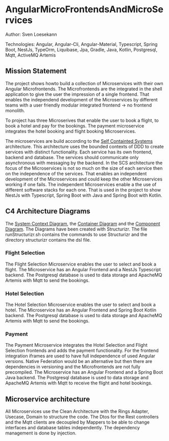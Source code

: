 # AngularMicroFrontendsAndMicroServices

Author: Sven Loesekann

Technologies: Angular, Angular-Cli, Angular-Material, Typescript, Spring Boot, NestJs, TypeOrm, Liquibase, Jpa, Gradle, Java, Kotlin, Postgresql, Mqtt, ActiveMQ Artemis

## Mission Statement
The project shows howto build a collection of Microservices with their own Angular Microfrontends. The Microfrontends are the integrated in the shell application to give the user the impression of a single frontend. That enables the independend development of the Microservices by different teams with a user friendly modular integrated frontend -> no frontend monolith. 

To project has three Microserives that enable the user to book a flight, to book a hotel and pay for the bookings. The payment microservice integrates the hotel booking and flight booking Microservices. 

The microservices are build according to the [Self Containted Systems](https://scs-architecture.org/) architecture. This architecture uses the bounded contexts of DDD to create services with distinct functionality. Each service has its own frontend, backend and database. The services should communicate only asynchronous with messaging by the backend. In the SCS architecture the focus of the Microservices is not so much on the size of each service then on the independence of the services. That enables an independent development of the Microservices and could keep the other Microservices working if one fails. The independent Microservices enable a the use of different software stacks for each one. That is used in the project to show NestJs with Typescript, Spring Boot with Java and Spring Boot with Kotlin.

## C4 Architecture Diagrams
The [System Context Diagram](structurizr/SystemContext.svg), the [Container Diagram](structurizr/Containers.svg) and the [Component Diagram](structurizr/Components.svg). The Diagrams have been created with Structurizr. The file runStructurizr.sh contains the commands to use Structurizr and the directory structurizr contains the dsl file.

### Flight Selection
The Flight Selection Microservice enables the user to select and book a flight. The Microservice has an Angular Frontend and a NestJs Typescript backend. The Postgresql  database is used to data storage and ApacheMQ Artemis with Mqtt to send the bookings.

### Hotel Selection
The Hotel Selection Microservice enables the user to select and book a hotel. The Microservice has an Angular Frontend and Spring Boot Kotlin backend. The Postgresql  database is used to data storage and ApacheMQ Artemis with Mqtt to send the bookings.

### Payment 
The Payment Microservice integrates the Hotel Selection and Flight Selection frontends and adds the payment functionality. For the frontend integration iframes are used to have full independence of used Angular versions. Native Federation would be an alternative but then there are dependencies in versioning and the Microfrontends are not fully precompiled. The Microservice has an Angular Frontend and a Spring Boot Java backend. The Postgresql  database is used to data storage and ApacheMQ Artemis with Mqtt to receive the flight and hotel bookings.

## Microservice architecture
All Microservices use the Clean Architecture with the Rings Adapter, Usecase, Domain to structure the code. The Dtos for the Rest controllers and the Mqtt clients are decoupled by Mappers to be able to change interfaces and database tables independently. The dependency management is done by injection.

